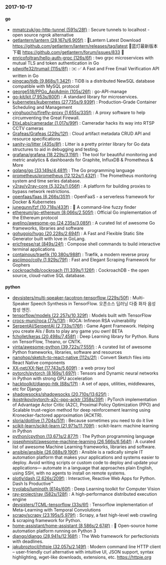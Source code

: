 ### 2017-10-17

#### go
* [mmatczuk/go-http-tunnel (591s/28f)](https://github.com/mmatczuk/go-http-tunnel) : Secure tunnels to localhost - open source ngrok alternative
* [getlantern/lantern (28,167s/6,905f)](https://github.com/getlantern/lantern) : 🔴Lantern Latest Download https://github.com/getlantern/lantern/releases/tag/latest 🔴蓝灯最新版本下载 https://github.com/getlantern/forum/issues/833 🔴
* [enricofoltran/hello-auth-grpc (126s/6f)](https://github.com/enricofoltran/hello-auth-grpc) : two grpc microservices with mutual TLS and token authentication in Go
* [sdwolfe32/trumail (115s/8f)](https://github.com/sdwolfe32/trumail) : ✉️ ✅ A Fast and Free Email Verification API written in Go
* [pingcap/tidb (9,868s/1,342f)](https://github.com/pingcap/tidb) : TiDB is a distributed NewSQL database compatible with MySQL protocol
* [george518/PPGo_ApiAdmin (105s/26f)](https://github.com/george518/PPGo_ApiAdmin) : go-API-manage
* [go-kit/kit (7,953s/800f)](https://github.com/go-kit/kit) : A standard library for microservices.
* [kubernetes/kubernetes (27,735s/9,939f)](https://github.com/kubernetes/kubernetes) : Production-Grade Container Scheduling and Management
* [yinghuocho/firefly-proxy (1,655s/335f)](https://github.com/yinghuocho/firefly-proxy) : A proxy software to help circumventing the Great Firewall.
* [EtixLabs/cameradar (1,017s/99f)](https://github.com/EtixLabs/cameradar) : Cameradar hacks its way into RTSP CCTV cameras
* [Grafeas/Grafeas (229s/12f)](https://github.com/Grafeas/Grafeas) : Cloud artifact metadata CRUD API and resource specifications
* [sanity-io/litter (435s/8f)](https://github.com/sanity-io/litter) : Litter is a pretty printer library for Go data structures to aid in debugging and testing.
* [grafana/grafana (18,229s/3,116f)](https://github.com/grafana/grafana) : The tool for beautiful monitoring and metric analytics & dashboards for Graphite, InfluxDB & Prometheus & More
* [golang/go (33,149s/4,481f)](https://github.com/golang/go) : The Go programming language
* [prometheus/prometheus (12,122s/1,432f)](https://github.com/prometheus/prometheus) : The Prometheus monitoring system and time series database.
* [v2ray/v2ray-core (5,322s/1,056f)](https://github.com/v2ray/v2ray-core) : A platform for building proxies to bypass network restrictions.
* [openfaas/faas (6,266s/351f)](https://github.com/openfaas/faas) : OpenFaaS - a serverless framework for Docker & Kubernetes
* [junegunn/fzf (10,718s/433f)](https://github.com/junegunn/fzf) : 🌸 A command-line fuzzy finder
* [ethereum/go-ethereum (8,066s/2,505f)](https://github.com/ethereum/go-ethereum) : Official Go implementation of the Ethereum protocol
* [avelino/awesome-go (24,235s/3,085f)](https://github.com/avelino/awesome-go) : A curated list of awesome Go frameworks, libraries and software
* [gohugoio/hugo (20,228s/2,694f)](https://github.com/gohugoio/hugo) : A Fast and Flexible Static Site Generator built with love in GoLang.
* [ericfreese/rat (849s/24f)](https://github.com/ericfreese/rat) : Compose shell commands to build interactive terminal applications
* [containous/traefik (10,380s/988f)](https://github.com/containous/traefik) : Træfik, a modern reverse proxy
* [asciimoo/colly (1,929s/79f)](https://github.com/asciimoo/colly) : Fast and Elegant Scraping Framework for Gophers
* [cockroachdb/cockroach (11,339s/1,126f)](https://github.com/cockroachdb/cockroach) : CockroachDB - the open source, cloud-native SQL database.

#### python
* [devsisters/multi-speaker-tacotron-tensorflow (229s/50f)](https://github.com/devsisters/multi-speaker-tacotron-tensorflow) : Multi-Speaker Speech Synthesis in TensorFlow. 오픈소스 딥러닝 다중 화자 음성 합성 엔진.
* [tensorflow/models (22,257s/10,329f)](https://github.com/tensorflow/models) : Models built with TensorFlow
* [crocs-muni/roca (77s/13f)](https://github.com/crocs-muni/roca) : ROCA: Infineon RSA vulnerability
* [SerpentAI/SerpentAI (2,733s/176f)](https://github.com/SerpentAI/SerpentAI) : Game Agent Framework. Helping you create AIs / Bots to play any game you own! BETA
* [fchollet/keras (20,498s/7,458f)](https://github.com/fchollet/keras) : Deep Learning library for Python. Runs on TensorFlow, Theano, or CNTK.
* [vinta/awesome-python (39,722s/7,555f)](https://github.com/vinta/awesome-python) : A curated list of awesome Python frameworks, libraries, software and resources
* [nanohop/sketch-to-react-native (112s/2f)](https://github.com/nanohop/sketch-to-react-native) : Convert Sketch files into React Native components
* [XX-net/XX-Net (17,743s/5,609f)](https://github.com/XX-net/XX-Net) : a web proxy tool
* [pytorch/pytorch (8,169s/1,697f)](https://github.com/pytorch/pytorch) : Tensors and Dynamic neural networks in Python with strong GPU acceleration
* [hacktoolkit/django-htk (68s/17f)](https://github.com/hacktoolkit/django-htk) : A set of apps, utilities, middlewares, etc for Django
* [shadowsocks/shadowsocks (20,710s/13,625f)](https://github.com/shadowsocks/shadowsocks) : 
* [ikostrikov/pytorch-a2c-ppo-acktr (358s/39f)](https://github.com/ikostrikov/pytorch-a2c-ppo-acktr) : PyTorch implementation of Advantage Actor Critic (A2C), Proximal Policy Optimization (PPO) and Scalable trust-region method for deep reinforcement learning using Kronecker-factored approximation (ACKTR).
* [sloria/doitlive (1,704s/51f)](https://github.com/sloria/doitlive) : Because sometimes you need to do it live
* [scikit-learn/scikit-learn (21,971s/11,709f)](https://github.com/scikit-learn/scikit-learn) : scikit-learn: machine learning in Python
* [python/cpython (13,671s/2,877f)](https://github.com/python/cpython) : The Python programming language
* [josephmisiti/awesome-machine-learning (26,566s/6,564f)](https://github.com/josephmisiti/awesome-machine-learning) : A curated list of awesome Machine Learning frameworks, libraries and software.
* [ansible/ansible (26,088s/9,190f)](https://github.com/ansible/ansible) : Ansible is a radically simple IT automation platform that makes your applications and systems easier to deploy. Avoid writing scripts or custom code to deploy and update your applications— automate in a language that approaches plain English, using SSH, with no agents to install on remote systems.
* [plotly/dash (2,626s/209f)](https://github.com/plotly/dash) : Interactive, Reactive Web Apps for Python. Dash Is Productive™
* [tryolabs/luminoth (614s/60f)](https://github.com/tryolabs/luminoth) : Deep Learning toolkit for Computer Vision
* [ray-project/ray (582s/128f)](https://github.com/ray-project/ray) : A high-performance distributed execution engine
* [devsisters/TCML-tensorflow (33s/6f)](https://github.com/devsisters/TCML-tensorflow) : Tensorflow implementation of Meta-Learning with Temporal Convolutions
* [scrapy/scrapy (23,195s/5,979f)](https://github.com/scrapy/scrapy) : Scrapy, a fast high-level web crawling & scraping framework for Python.
* [home-assistant/home-assistant (8,586s/2,674f)](https://github.com/home-assistant/home-assistant) : 🏡 Open-source home automation platform running on Python 3
* [django/django (28,941s/12,168f)](https://github.com/django/django) : The Web framework for perfectionists with deadlines.
* [jakubroztocil/httpie (32,057s/2,149f)](https://github.com/jakubroztocil/httpie) : Modern command line HTTP client – user-friendly curl alternative with intuitive UI, JSON support, syntax highlighting, wget-like downloads, extensions, etc. https://httpie.org
